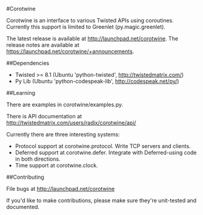 #Corotwine

Corotwine is an interface to various Twisted APIs using coroutines. Currently this support is limited to Greenlet (py.magic.greenlet).

The latest release is available at http://launchpad.net/corotwine. The release notes are available at https://launchpad.net/corotwine/+announcements.

##Dependencies

 * Twisted >= 8.1 (Ubuntu 'python-twisted', http://twistedmatrix.com/)
 * Py Lib (Ubuntu 'python-codespeak-lib', http://codespeak.net/py/)

##Learning

There are examples in corotwine/examples.py.

There is API documentation at
http://twistedmatrix.com/users/radix/corotwine/api/

Currently there are three interesting systems:

 * Protocol support at corotwine.protocol. Write TCP servers and clients.
 * Deferred support at corotwine.defer. Integrate with Deferred-using code    in both directions.
 * Time support at corotwine.clock.


##Contributing

File bugs at http://launchpad.net/corotwine

If you'd like to make contributions, please make sure they're unit-tested and documented.
